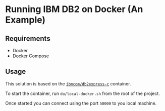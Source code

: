 # Running IBM DB2 on Docker (An Example)

## Requirements
 - Docker
 - Docker Compose
 
## Usage
This solution is based on the [`ibmcom/db2express-c`](https://hub.docker.com/r/ibmcom/db2express-c/) container.

To start the container, run `do/local-docker.sh` from the root of the project.

Once started you can connect using the port `50000` to you local machine.